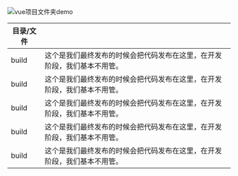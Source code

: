 ![vue项目文件夹demo](http://ww4.sinaimg.cn/large/0060lm7Tgw1f9ssmtv2jrj305x0axmxl.jpg)

| 目录/文件 | |
| - | - |
|build |这个是我们最终发布的时候会把代码发布在这里，在开发阶段，我们基本不用管。|
|build |这个是我们最终发布的时候会把代码发布在这里，在开发阶段，我们基本不用管。|
|build |这个是我们最终发布的时候会把代码发布在这里，在开发阶段，我们基本不用管。|
|build |这个是我们最终发布的时候会把代码发布在这里，在开发阶段，我们基本不用管。|
|build |这个是我们最终发布的时候会把代码发布在这里，在开发阶段，我们基本不用管。|

